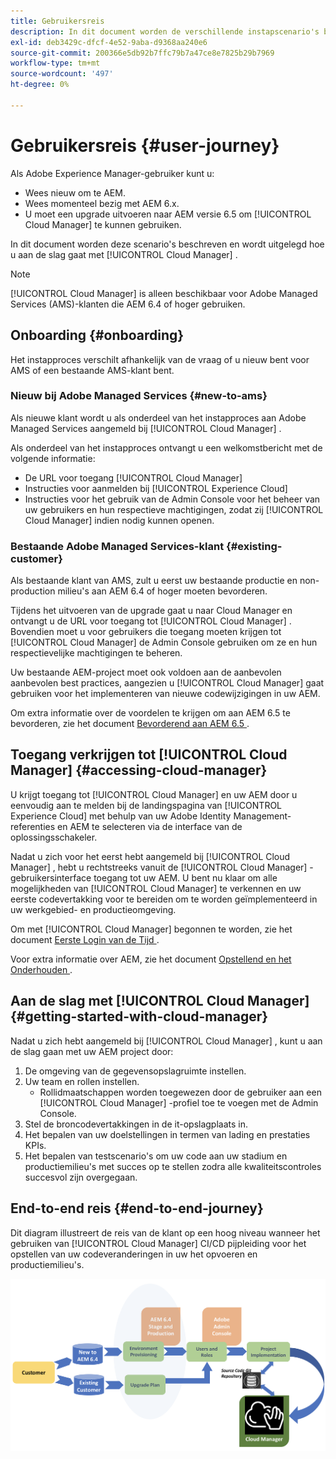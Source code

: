 ```yaml
---
title: Gebruikersreis
description: In dit document worden de verschillende instapscenario's beschreven en wordt uitgelegd hoe u aan de slag gaat met Cloud Manager.
exl-id: deb3429c-dfcf-4e52-9aba-d9368aa240e6
source-git-commit: 200366e5db92b7ffc79b7a47ce8e7825b29b7969
workflow-type: tm+mt
source-wordcount: '497'
ht-degree: 0%

---
```



# Gebruikersreis {#user-journey}

Als Adobe Experience Manager-gebruiker kunt u:

* Wees nieuw om te AEM.
* Wees momenteel bezig met AEM 6.x.
* U moet een upgrade uitvoeren naar AEM versie 6.5 om [!UICONTROL Cloud Manager] te kunnen gebruiken.

In dit document worden deze scenario&#39;s beschreven en wordt uitgelegd hoe u aan de slag gaat met [!UICONTROL Cloud Manager] .

>[!NOTE]
>
>[!UICONTROL Cloud Manager] is alleen beschikbaar voor Adobe Managed Services (AMS)-klanten die AEM 6.4 of hoger gebruiken.

## Onboarding {#onboarding}

Het instapproces verschilt afhankelijk van de vraag of u nieuw bent voor AMS of een bestaande AMS-klant bent.

### Nieuw bij Adobe Managed Services {#new-to-ams}

Als nieuwe klant wordt u als onderdeel van het instapproces aan Adobe Managed Services aangemeld bij [!UICONTROL Cloud Manager] .

Als onderdeel van het instapproces ontvangt u een welkomstbericht met de volgende informatie:

* De URL voor toegang [!UICONTROL Cloud Manager]
* Instructies voor aanmelden bij [!UICONTROL Experience Cloud]
* Instructies voor het gebruik van de Admin Console voor het beheer van uw gebruikers en hun respectieve machtigingen, zodat zij [!UICONTROL Cloud Manager] indien nodig kunnen openen.

### Bestaande Adobe Managed Services-klant {#existing-customer}

Als bestaande klant van AMS, zult u eerst uw bestaande productie en non-production milieu&#39;s aan AEM 6.4 of hoger moeten bevorderen.

Tijdens het uitvoeren van de upgrade gaat u naar Cloud Manager en ontvangt u de URL voor toegang tot [!UICONTROL Cloud Manager] . Bovendien moet u voor gebruikers die toegang moeten krijgen tot [!UICONTROL Cloud Manager] de Admin Console gebruiken om ze en hun respectievelijke machtigingen te beheren.

Uw bestaande AEM-project moet ook voldoen aan de aanbevolen aanbevolen best practices, aangezien u [!UICONTROL Cloud Manager] gaat gebruiken voor het implementeren van nieuwe codewijzigingen in uw AEM.

Om extra informatie over de voordelen te krijgen om aan AEM 6.5 te bevorderen, zie het document [ Bevorderend aan AEM 6.5 ](https://experienceleague.adobe.com/docs/experience-manager-65/deploying/upgrading/upgrade.html).

## Toegang verkrijgen tot [!UICONTROL Cloud Manager] {#accessing-cloud-manager}

U krijgt toegang tot [!UICONTROL Cloud Manager] en uw AEM door u eenvoudig aan te melden bij de landingspagina van [!UICONTROL Experience Cloud] met behulp van uw Adobe Identity Management-referenties en AEM te selecteren via de interface van de oplossingsschakeler.

Nadat u zich voor het eerst hebt aangemeld bij [!UICONTROL Cloud Manager] , hebt u rechtstreeks vanuit de [!UICONTROL Cloud Manager] -gebruikersinterface toegang tot uw AEM. U bent nu klaar om alle mogelijkheden van [!UICONTROL Cloud Manager] te verkennen en uw eerste codevertakking voor te bereiden om te worden geïmplementeerd in uw werkgebied- en productieomgeving.

Om met [!UICONTROL Cloud Manager] begonnen te worden, zie het document [ Eerste Login van de Tijd ](/help/getting-started/first-time-login.md).

Voor extra informatie over AEM, zie het document [ Opstellend en het Onderhouden ](https://experienceleague.adobe.com/docs/experience-manager-65/deploying/deploying/deploy.html).

## Aan de slag met [!UICONTROL Cloud Manager] {#getting-started-with-cloud-manager}

Nadat u zich hebt aangemeld bij [!UICONTROL Cloud Manager] , kunt u aan de slag gaan met uw AEM project door:

1. De omgeving van de gegevensopslagruimte instellen.
1. Uw team en rollen instellen.
   * Rollidmaatschappen worden toegewezen door de gebruiker aan een [!UICONTROL Cloud Manager] -profiel toe te voegen met de Admin Console.
1. Stel de broncodevertakkingen in de it-opslagplaats in.
1. Het bepalen van uw doelstellingen in termen van lading en prestaties KPIs.
1. Het bepalen van testscenario&#39;s om uw code aan uw stadium en productiemilieu&#39;s met succes op te stellen zodra alle kwaliteitscontroles succesvol zijn overgegaan.

## End-to-end reis {#end-to-end-journey}

Dit diagram illustreert de reis van de klant op een hoog niveau wanneer het gebruiken van [!UICONTROL Cloud Manager] CI/CD pijpleiding voor het opstellen van uw codeveranderingen in uw het opvoeren en productiemilieu&#39;s.

![ reis van begin tot eind ](/help/assets/screen_shot_2018-05-15at124004pm.png)
